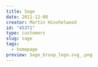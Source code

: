 ```yaml
---
title: Sage
date: 2011-12-08
creator: Martin Hinshelwood
id: "45371"
type: customers
slug: sage
tags:
  - homepage
preview: Sage_Group_logo.svg_.png
---
```

